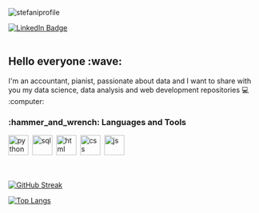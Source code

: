 

![stefaniprofile](https://user-images.githubusercontent.com/89918661/223528191-12e1bd4a-a3c0-49aa-9732-bfd50d112028.png)



  <a href="https://www.linkedin.com/in/pereirastefani">
    <img src="https://img.shields.io/badge/LinkedIn-blue?style=for-the-badge&logo=linkedin&logoColor=white" alt="LinkedIn Badge"/>
  </a>
  <br><br>
<h2>Hello everyone :wave:</h2>

<p>I'm an accountant, pianist, passionate about data and I want to share with you my data science, data analysis and web development repositories 💻	:computer:</p>

<h3> 	:hammer_and_wrench: Languages and Tools</h3>

<div>
<img src="https://user-images.githubusercontent.com/89918661/223675573-ea65267d-f580-42e8-8e03-e9141b1d4380.png" title="python" alt="python" width="40" height="40"/>&nbsp;
<img src="https://user-images.githubusercontent.com/89918661/223675719-05c846bf-84fb-43e5-9041-4620eddf2973.png" title="sql" alt="sql" width="40" height="40"/>&nbsp;
<img src="https://user-images.githubusercontent.com/89918661/223674402-30dd8bb3-8176-46ac-8b34-8d3db699fcb6.png" title="html" alt="html" width="40" height="40"/>&nbsp;
<img src="https://user-images.githubusercontent.com/89918661/223674970-5422a1f6-9ce3-41ac-9fd5-a4a64d51e899.png" title="css" alt="css" width="40" height="40"/>&nbsp;
<img src="https://user-images.githubusercontent.com/89918661/223675125-414f9b0a-ac37-4c82-97c8-464b9353f68d.png" title="js" alt="js" width="40" height="40"/>&nbsp;

</div>
  <br><br>


[![GitHub Streak](http://github-readme-streak-stats.herokuapp.com?user=Stefiredwine&theme=tokyonight-duo&border_radius=5)](https://git.io/streak-stats)

[![Top Langs](https://github-readme-stats.vercel.app/api/top-langs/?username=Stefiredwine&layout=compact&theme=cobalt)](https://github.com/anuraghazra/github-readme-stats)




